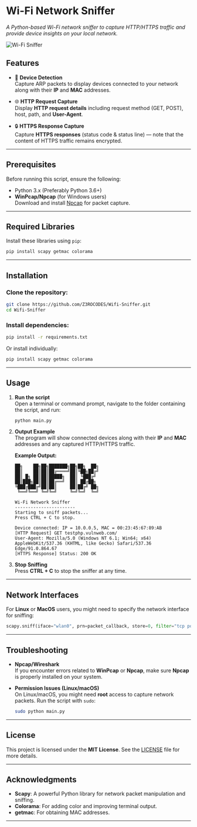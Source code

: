 
# **Wi-Fi Network Sniffer**  
_A Python-based Wi-Fi network sniffer to capture HTTP/HTTPS traffic and provide device insights on your local network._

![Wi-Fi Sniffer](https://img.shields.io/badge/Powered%20By-Python-brightgreen)

## **Features**

- 🚨 **Device Detection**  
  Capture ARP packets to display devices connected to your network along with their **IP** and **MAC** addresses.
  
- 🌐 **HTTP Request Capture**  
  Display **HTTP request details** including request method (GET, POST), host, path, and **User-Agent**.

- 🔒 **HTTPS Response Capture**  
  Capture **HTTPS responses** (status code & status line) — note that the content of HTTPS traffic remains encrypted.

---

## **Prerequisites**  
Before running this script, ensure the following:

- Python 3.x (Preferably Python 3.6+)
- **WinPcap/Npcap** (for Windows users)  
  Download and install [Npcap](https://nmap.org/npcap/) for packet capture.

---

## **Required Libraries**  
Install these libraries using `pip`:

```bash
pip install scapy getmac colorama
```

---

## **Installation**

### Clone the repository:

```bash
git clone https://github.com/Z3ROCODES/Wifi-Sniffer.git
cd Wifi-Sniffer
```

### Install dependencies:

```bash
pip install -r requirements.txt
```

Or install individually:

```bash
pip install scapy getmac colorama
```

---

## **Usage**

1. **Run the script**  
   Open a terminal or command prompt, navigate to the folder containing the script, and run:

   ```bash
   python main.py
   ```

2. **Output Example**  
   The program will show connected devices along with their **IP** and **MAC** addresses and any captured HTTP/HTTPS traffic.

   **Example Output:**

   ```
   ██╗    ██╗██╗███████╗██╗██╗  ██╗
   ██║    ██║██║██╔════╝██║╚██╗██╔╝
   ██║ █╗ ██║██║█████╗  ██║ ╚███╔╝ 
   ██║███╗██║██║██╔══╝  ██║ ██╔██╗ 
   ╚███╔███╔╝██║██║     ██║██╔╝ ██╗
    ╚══╝╚══╝ ╚═╝╚═╝     ╚═╝╚═╝  ╚═╝

   Wi-Fi Network Sniffer
   -----------------------
   Starting to sniff packets...
   Press CTRL + C to stop.

   Device connected: IP = 10.0.0.5, MAC = 00:23:45:67:89:AB
   [HTTP Request] GET testphp.vulnweb.com/
   User-Agent: Mozilla/5.0 (Windows NT 6.1; Win64; x64) AppleWebKit/537.36 (KHTML, like Gecko) Safari/537.36 Edge/91.0.864.67
   [HTTPS Response] Status: 200 OK
   ```

3. **Stop Sniffing**  
   Press **CTRL + C** to stop the sniffer at any time.

---

## **Network Interfaces**

For **Linux** or **MacOS** users, you might need to specify the network interface for sniffing:

```python
scapy.sniff(iface="wlan0", prn=packet_callback, store=0, filter="tcp port 80 or tcp port 443")
```

---

## **Troubleshooting**

- **Npcap/Wireshark**  
  If you encounter errors related to **WinPcap** or **Npcap**, make sure **Npcap** is properly installed on your system.

- **Permission Issues (Linux/macOS)**  
  On Linux/macOS, you might need **root** access to capture network packets. Run the script with `sudo`:

  ```bash
  sudo python main.py
  ```

---

## **License**

This project is licensed under the **MIT License**. See the [LICENSE](LICENSE) file for more details.

---

## **Acknowledgments**

- **Scapy**: A powerful Python library for network packet manipulation and sniffing.
- **Colorama**: For adding color and improving terminal output.
- **getmac**: For obtaining MAC addresses.

---